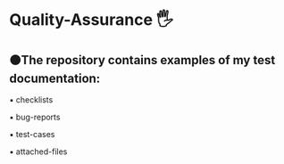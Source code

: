 <h1 align>Quality-Assurance 🖐</h1>
<h2>🟠The repository contains examples of my test documentation:</h2>
<p>▪️ checklists </p>
<p>▪️ bug-reports</p>
<p>▪️ test-cases</p>
<p>▪️ attached-files</p>

